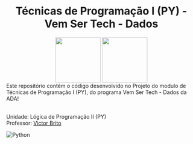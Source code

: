 <h1 align="center">Técnicas de Programação I (PY) - Vem Ser Tech - Dados</h1>

<div align="center">
<a href="https://potenciatech.com.br/"><img src="https://hermes.dio.me/companies/0018735d-ee63-4064-bc29-55a2ef0f0ff0.png" align="center" height="120"  ></a> <a href="https://ada.tech/"><img src="https://ada-site-frontend.s3.sa-east-1.amazonaws.com/home/header-logo.svg" align="center" height="120" width="120" ></a> <br>

</div>
Este repositório contém o código desenvolvido no Projeto do modulo de Técnicas de Programação I (PY), do programa Vem Ser Tech - Dados da ADA!
<br><br>


Unidade: Lógica de Programação II (PY) <br>
Professor: [Victor Brito](https://www.linkedin.com/in/victorcbrito/)

![Python](https://img.shields.io/badge/python-3670A0?style=for-the-badge&logo=python&logoColor=ffdd54)



